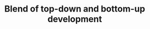 ---
title: Blend of top-down and bottom-up development
description: Ballerina revolutionizes microservices development by offering unparalleled support for both top-down and bottom-up approaches. Developers can effortlessly design their microservices architecture with Ballerina's intuitive syntax and design tools, allowing for clear architectural vision and easier collaboration. Alternatively, they can build individual microservices with precision and speed, seamlessly integrating them into a cohesive architecture.
url: https://wso2.com/ballerina/vscode/docs/visual-programming/architecture-view/architecture-diagram/
image: 'images/architecture-view.png'
---